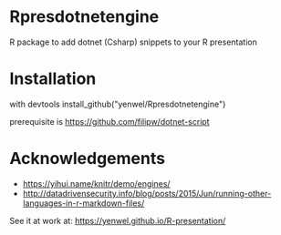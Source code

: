 # Rpresdotnetengine
R package to add dotnet (Csharp) snippets to your R presentation

# Installation 
with devtools
install_github("yenwel/Rpresdotnetengine")

prerequisite is https://github.com/filipw/dotnet-script

# Acknowledgements
  * https://yihui.name/knitr/demo/engines/
  * http://datadrivensecurity.info/blog/posts/2015/Jun/running-other-languages-in-r-markdown-files/
  
See it at work at: https://yenwel.github.io/R-presentation/

